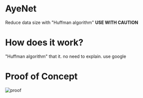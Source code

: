 # AyeNet

Reduce data size with "Huffman algorithm" **USE WITH CAUTION**

# How does it work?
"Huffman algorithm" that it. no need to explain. use google

# Proof of Concept
![proof](https://github.com/Larinax999/AyeNet/assets/49904492/f423a360-e384-47be-be2d-d12ceadc6dd9)
